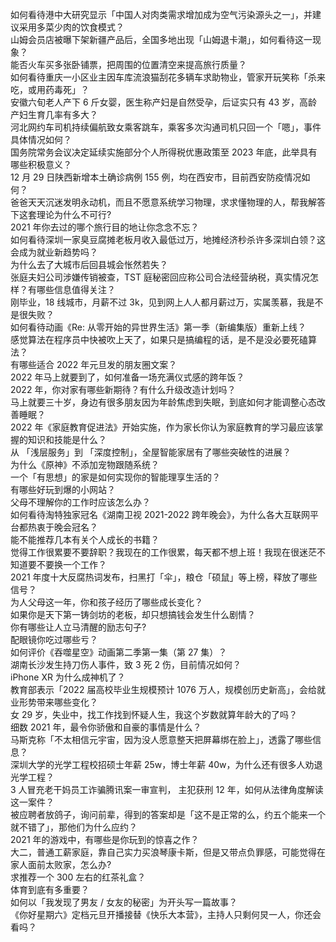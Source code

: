 如何看待港中大研究显示「中国人对肉类需求增加成为空气污染源头之一」，并建议采用多菜少肉的饮食模式？  
山姆会员店被曝下架新疆产品后，全国多地出现「山姆退卡潮」，如何看待这一现象？  
能否火车买多张卧铺票，把周围的位置清空来提高旅行质量？  
如何看待重庆一小区业主因车库流浪猫刮花多辆车求助物业，管家开玩笑称「杀来吃，或用药毒死」？  
安徽六旬老人产下 6 斤女婴，医生称产妇是自然受孕，后证实只有 43 岁，高龄产妇生育几率有多大？  
河北网约车司机持续偏航致女乘客跳车，乘客多次沟通司机只回一个「嗯」，事件具体情况如何？  
国务院常务会议决定延续实施部分个人所得税优惠政策至 2023 年底，此举具有哪些积极意义？  
12 月 29 日陕西新增本土确诊病例 155 例，均在西安市，目前西安防疫情况如何？  
爸爸天天沉迷发明永动机，而且不愿意系统学习物理，求求懂物理的人，帮我解答下这套理论为什么不可行?  
2021 年你去过的哪个旅行目的地让你念念不忘？  
如何看待深圳一家臭豆腐摊老板月收入最低过万，地摊经济秒杀许多深圳白领？这会成为就业新趋势吗？  
为什么去了大城市后回县城会怅然若失？  
张庭夫妇公司涉嫌传销被查，TST 庭秘密回应称公司合法经营纳税，真实情况怎样？有哪些信息值得关注？  
刚毕业，18 线城市，月薪不过 3k，见到网上人人都月薪过万，实属羡慕，我是不是很失败？  
如何看待动画《Re: 从零开始的异世界生活》第一季（新编集版）重新上线？  
感觉算法在程序员中快被吹上天了，如果只是搞编程的话，是不是没必要死磕算法？  
有哪些适合 2022 年元旦发的朋友圈文案？  
2022 年马上就要到了，如何准备一场充满仪式感的跨年饭？  
2022 年，你对家有哪些新期待？有什么升级改造计划吗？  
马上就要三十岁，身边有很多朋友因为年龄焦虑到失眠，到底如何才能调整心态改善睡眠？  
2022 年《家庭教育促进法》开始实施，作为家长你认为家庭教育的学习最应该掌握的知识和技能是什么？  
从 「浅层服务」到 「深度控制」，全屋智能家居有了哪些突破性的进展？  
为什么《原神》不添加宠物跟随系统？  
一个「有思想」的家是如何实现你的智能理享生活的？  
有哪些好玩到爆的小网站？  
父母不理解你的工作时应该怎么办？  
如何看待淘特独家冠名《湖南卫视 2021-2022 跨年晚会》，为什么各大互联网平台都热衷于晚会冠名？  
能不能推荐几本有关个人成长的书籍？  
觉得工作很累要不要辞职？我现在的工作很累，每天都不想上班！我现在很迷茫不知道要不要换一个工作？  
2021 年度十大反腐热词发布，扫黑打「伞」，粮仓「硕鼠」等上榜，释放了哪些信号？  
为人父母这一年，你和孩子经历了哪些成长变化？  
如果你是天下第一铸剑坊的老板，却只想搞钱会发生什么剧情？  
你有哪些让人立马清醒的励志句子?  
配眼镜你吃过哪些亏？  
如何评价《吞噬星空》动画第二季第一集（第 27 集）？  
湖南长沙发生持刀伤人事件，致 3 死 2 伤，目前情况如何？  
iPhone XR 为什么成神机了？  
教育部表示「2022 届高校毕业生规模预计 1076 万人，规模创历史新高」，会给就业形势带来哪些变化？  
女 29 岁，失业中，找工作找到怀疑人生，我这个岁数就算年龄大的了吗？  
细数 2021 年，最令你骄傲和自豪的事情是什么？  
马斯克称「不太相信元宇宙，因为没人愿意整天把屏幕绑在脸上」，透露了哪些信息？  
深圳大学的光学工程校招硕士年薪 25w，博士年薪 40w，为什么还有很多人劝退光学工程？  
3 人冒充老干妈员工诈骗腾讯案一审宣判， 主犯获刑 12 年，如何从法律角度解读这一案件？  
被应聘者放鸽子，询问前辈，得到的答案却是「这不是正常的么，约五个能来一个就不错了」，那他们为什么应约？  
2021 年的游戏中，有哪些是你玩到的惊喜之作？  
大二，普通工薪家庭，靠自己实力买浪琴康卡斯，但是又带点负罪感，可能觉得在家人面前太败家，怎么办?  
求推荐一个 300 左右的红茶礼盒？  
体育到底有多重要？  
如何以「我发现了男友 / 女友的秘密」为开头写一篇故事？  
《你好星期六》定档元旦开播接替《快乐大本营》，主持人只剩何炅一人，你还会看吗？  
